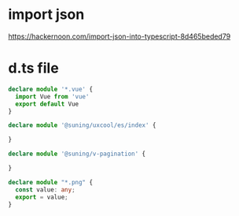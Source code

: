 # import json

https://hackernoon.com/import-json-into-typescript-8d465beded79

# d.ts file

```ts
declare module '*.vue' {
  import Vue from 'vue'
  export default Vue
}

declare module '@suning/uxcool/es/index' {

}

declare module '@suning/v-pagination' {

}

declare module "*.png" {
  const value: any;
  export = value;
}
```